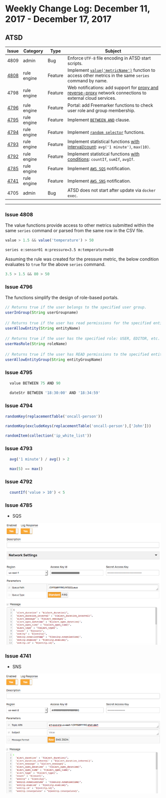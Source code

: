 # Weekly Change Log: December 11, 2017 - December 17, 2017

## ATSD

| Issue| Category    | Type    | Subject              |
|------|-------------|---------|----------------------|
| 4809 | admin | Bug | Enforce `UTF-8` file encoding in ATSD start scripts. |
| [4808](#issue-4808) | rule engine | Feature | Implement [`value('metricName')`](../../rule-engine/functions-value.md) function to access other metrics in the same `series` command by name. |
| 4798 | rule engine | Feature | Web notifications: add support for [proxy and reverse-proxy](../../rule-engine/notifications/README.md#network-settings) network connections to external cloud services. |
| [4796](#issue-4796) | rule engine | Feature | Portal: add Freemarker functions to check user role and group membership. |
| [4795](#issue-4795) | rule engine | Feature | Implement [`BETWEEN AND`](../../rule-engine/operators.md#text-operators) clause. |
| [4794](#issue-4794) | rule engine | Feature | Implement [`random selector`](../../rule-engine/functions.md#distribution) functions. |
| [4793](#issue-4793) | rule engine | Feature | Implement statistical functions [with interval/count](../../rule-engine/functions.md#statistical): `avg('1 minute')`, `max(10)`. |
| [4792](#issue-4792) | rule engine | Feature | Implement statistical functions [with conditions](../../rule-engine/functions.md#statistical): `countIf`, `sumIf`, `avgIf`. |
| [4785](#issue-4785) | rule engine | Feature | Implement [`AWS SQS`](../../rule-engine/notifications/aws-sqs.md) notification. |
| [4741](#issue-4741) | rule engine | Feature | Implement [`AWS SNS`](../../rule-engine/notifications/aws-sns.md) notification. |
| 4705 | admin | Bug | ATSD does not start after update via `docker exec`. |

---

### Issue 4808

The value functions provide access to other metrics submitted within the same `series` command or parsed from the same row in the CSV file.

```javascript
value > 1.5 && value('temperature') > 50
```

```ls
series e:sensor01 m:pressure=3.5 m:temperature=80
```

Assuming the rule was created for the pressure metric, the below condition evaluates to `true` for the above `series` command.

```javascript
3.5 > 1.5 && 80 > 50
```

### Issue 4796

The functions simplify the design of role-based portals.

```javascript
// Returns true if the user belongs to the specified user group.
userInGroup(String userGroupname)

// Returns true if the user has read permissions for the specified entity.
userAllowEntity(String entityName)

// Returns true if the user has the specified role: USER, EDITOR, etc.
userHasRole(String roleName)

// Returns true if the user has READ permissions to the specified entity group.
userAllowEntityGroup(String entityGroupName)
```

### Issue 4795

```javascript
  value BETWEEN 75 AND 90
```

```javascript
  dateStr BETWEEN '18:30:00' AND '18:34:59'
```

### Issue 4794

```javascript
randomKey(replacementTable('oncall-person'))
```

```javascript
randomKey(excludeKeys(replacementTable('oncall-person'),['John']))
```

```javascript
randomItem(collection('ip_white_list'))
```

### Issue 4793

```javascript
  avg('1 minute') / avg() > 2
```

```javascript
  max(5) == max()
```

### Issue 4792

```javascript
  countIf('value > 10') < 5
```

### Issue 4785

* SQS

![](../../rule-engine/notifications/images/aws_sqs_config.png)

### Issue 4741

* SNS

![](../../rule-engine/notifications/images/aws_sns_config.png)
